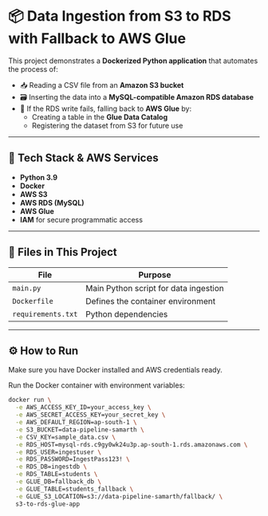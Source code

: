 # 📦 Data Ingestion from S3 to RDS with Fallback to AWS Glue

This project demonstrates a **Dockerized Python application** that automates the process of:

- 📥 Reading a CSV file from an **Amazon S3 bucket**
- 🗃️ Inserting the data into a **MySQL-compatible Amazon RDS database**
- 🔁 If the RDS write fails, falling back to **AWS Glue** by:
  - Creating a table in the **Glue Data Catalog**
  - Registering the dataset from S3 for future use

---

## 🚀 Tech Stack & AWS Services

- **Python 3.9**
- **Docker**
- **AWS S3**
- **AWS RDS (MySQL)**
- **AWS Glue**
- **IAM** for secure programmatic access

---

## 🔧 Files in This Project

| File | Purpose |
|------|---------|
| `main.py` | Main Python script for data ingestion |
| `Dockerfile` | Defines the container environment |
| `requirements.txt` | Python dependencies |

---

## ⚙️ How to Run

Make sure you have Docker installed and AWS credentials ready.

Run the Docker container with environment variables:

```bash
docker run \
  -e AWS_ACCESS_KEY_ID=your_access_key \
  -e AWS_SECRET_ACCESS_KEY=your_secret_key \
  -e AWS_DEFAULT_REGION=ap-south-1 \
  -e S3_BUCKET=data-pipeline-samarth \
  -e CSV_KEY=sample_data.csv \
  -e RDS_HOST=mysql-rds.c9gy0wk24u3p.ap-south-1.rds.amazonaws.com \
  -e RDS_USER=ingestuser \
  -e RDS_PASSWORD=IngestPass123! \
  -e RDS_DB=ingestdb \
  -e RDS_TABLE=students \
  -e GLUE_DB=fallback_db \
  -e GLUE_TABLE=students_fallback \
  -e GLUE_S3_LOCATION=s3://data-pipeline-samarth/fallback/ \
  s3-to-rds-glue-app

